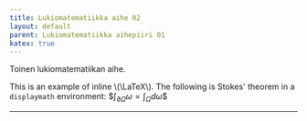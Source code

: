 ```yaml
---
title: Lukiomatematiikka aihe 02
layout: default
parent: Lukiomatematiikka aihepiiri 01
katex: true
---
```


Toinen lukiomatematiikan aihe.

This is an example of inline \\(\LaTeX\\). The following is Stokes' theorem in a
`displaymath` environment: \$$\int_{\partial \Omega} \omega = \int_{\Omega} d\omega\$$

----
